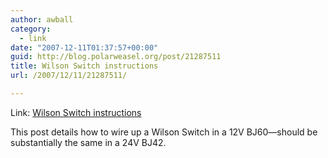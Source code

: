 ```yaml
---
author: awball
category:
  - link
date: "2007-12-11T01:37:57+00:00"
guid: http://blog.polarweasel.org/post/21287511
title: Wilson Switch instructions
url: /2007/12/11/21287511/

---
```

Link: [Wilson Switch instructions](http://forum.ih8mud.com/showpost.php?p=420868&postcount=22)

This post details how to wire up a Wilson Switch in a 12V BJ60&mdash;should be substantially the same in a 24V BJ42.
